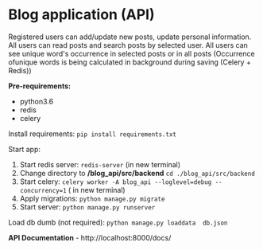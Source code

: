 # Blog application (API) #
Registered users can add/update new posts, update personal information.
All users can read posts and search posts by selected user.
All users can see unique word's occurrence in selected posts or in all posts (Occurrence ofunique words is being calculated in background during saving (Celery + Redis))


**Pre-requirements:**
  - python3.6
  - redis
  - celery

Install requirements:
  `pip install requirements.txt`

Start app:
1) Start redis server: `redis-server` (in new terminal)
2) Change directory to **/blog_api/src/backend** `cd ./blog_api/src/backend`
3) Start celery: `celery worker -A blog_api --loglevel=debug --concurrency=1` ( in new terminal)
4) Apply migrations: `python manage.py migrate`
5) Start server: `python manage.py runserver`


Load db dumb (not required):
  `python manage.py loaddata  db.json`

**API Documentation** - http://localhost:8000/docs/

